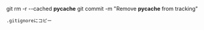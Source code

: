 git rm -r --cached __pycache__
git commit -m "Remove __pycache__ from tracking"



```
.gitignoreにコピー

